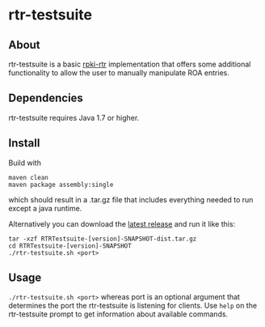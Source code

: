 # rtr-testsuite
## About

rtr-testsuite is a basic [rpki-rtr](https://tools.ietf.org/html/rfc6810) implementation that offers
some additional functionality to allow the user to manually manipulate ROA entries.

## Dependencies
rtr-testsuite requires Java 1.7 or higher.

## Install
Build with
```
maven clean
maven package assembly:single
```
which should result in a .tar.gz file that includes everything needed to run except a java runtime.

Alternatively you can download the [latest release](https://github.com/rtrlib/rtr-testsuite/releases/latest) and run it like this:

```
tar -xzf RTRTestsuite-[version]-SNAPSHOT-dist.tar.gz
cd RTRTestsuite-[version]-SNAPSHOT
./rtr-testsuite.sh <port>
```

## Usage
```./rtr-testsuite.sh <port>``` 
whereas port is an optional argument that determines the port the
rtr-testsuite is listening for clients.
Use ```help``` on the rtr-testsuite prompt to get information about available commands.




